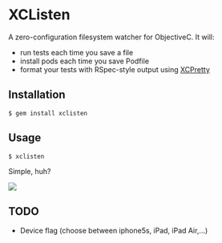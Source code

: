 # XCListen

A zero-configuration filesystem watcher for ObjectiveC.
It will:

- run tests each time you save a file
- install pods each time you save Podfile
- format your tests with RSpec-style output using [XCPretty](https://github.com/mneorr/xcpretty)


## Installation

    $ gem install xclisten

## Usage

```
$ xclisten
```
Simple, huh?

![](http://i.imgur.com/JpsMMBW.gif)

## TODO

- Device flag (choose between iphone5s, iPad, iPad Air,...)

